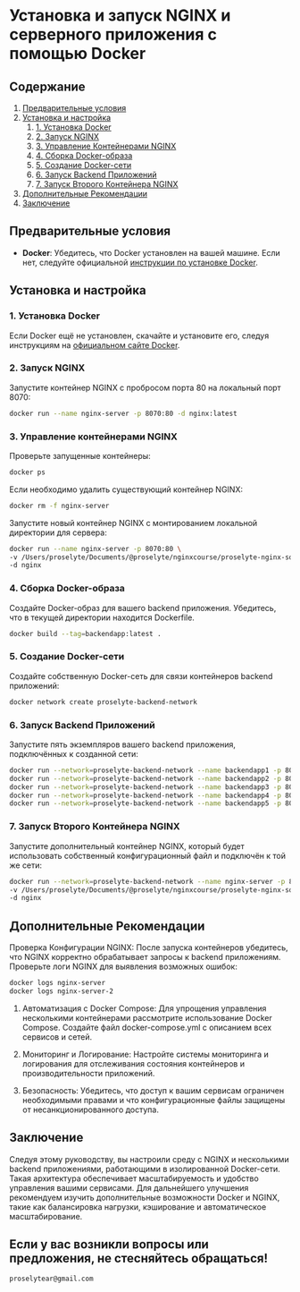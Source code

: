 # Установка и запуск NGINX и серверного приложения с помощью Docker

## Содержание

1. [Предварительные условия](#предварительные-условия)
2. [Установка и настройка](#установка-и-настройка)
    1. [1. Установка Docker](#1-установка-docker)
    2. [2. Запуск NGINX](#2-запуск-nginx)
    3. [3. Управление Контейнерами NGINX](#3-управление-контейнерами-nginx)
    4. [4. Сборка Docker-образа](#4-сборка-docker-образа)
    5. [5. Создание Docker-сети](#5-создание-docker-сети)
    6. [6. Запуск Backend Приложений](#6-запуск-backend-приложений)
    7. [7. Запуск Второго Контейнера NGINX](#7-запуск-второго-контейнера-nginx)
3. [Дополнительные Рекомендации](#дополнительные-рекомендации)
4. [Заключение](#заключение)

## Предварительные условия

- **Docker**: Убедитесь, что Docker установлен на вашей машине. Если нет, следуйте
  официальной [инструкции по установке Docker](https://docs.docker.com/get-docker/).

## Установка и настройка

### 1. Установка Docker

Если Docker ещё не установлен, скачайте и установите его, следуя инструкциям
на [официальном сайте Docker](https://docs.docker.com/get-docker/).

### 2. Запуск NGINX

Запустите контейнер NGINX с пробросом порта 80 на локальный порт 8070:

```bash
docker run --name nginx-server -p 8070:80 -d nginx:latest
```

### 3. Управление контейнерами NGINX

Проверьте запущенные контейнеры:

```bash
docker ps
```

Если необходимо удалить существующий контейнер NGINX:

```bash
docker rm -f nginx-server
```

Запустите новый контейнер NGINX с монтированием локальной директории для сервера:

```bash
docker run --name nginx-server -p 8070:80 \
-v /Users/proselyte/Documents/@proselyte/nginxcourse/proselyte-nginx-sources/html:/usr/share/nginx/html \
-d nginx
```

### 4. Сборка Docker-образа

Создайте Docker-образ для вашего backend приложения. Убедитесь, что в текущей директории находится Dockerfile.

```bash
docker build --tag=backendapp:latest .
```

### 5. Создание Docker-сети

Создайте собственную Docker-сеть для связи контейнеров backend приложений:

```bash
docker network create proselyte-backend-network
```

### 6. Запуск Backend Приложений

Запустите пять экземпляров вашего backend приложения, подключённых к созданной сети:

```bash
docker run --network=proselyte-backend-network --name backendapp1 -p 8091:8090 --hostname=backendapp1 -d backendapp
docker run --network=proselyte-backend-network --name backendapp2 -p 8092:8090 --hostname=backendapp2 -d backendapp
docker run --network=proselyte-backend-network --name backendapp3 -p 8093:8090 --hostname=backendapp3 -d backendapp
docker run --network=proselyte-backend-network --name backendapp4 -p 8094:8090 --hostname=backendapp4 -d backendapp
docker run --network=proselyte-backend-network --name backendapp5 -p 8095:8090 --hostname=backendapp5 -d backendapp
```

### 7. Запуск Второго Контейнера NGINX

Запустите дополнительный контейнер NGINX, который будет использовать собственный конфигурационный файл и подключён к
той же сети:

```bash
docker run --network=proselyte-backend-network --name nginx-server -p 8070:8080 \
-v /Users/proselyte/Documents/@proselyte/nginxcourse/proselyte-nginx-sources/nginx.conf:/etc/nginx/nginx.conf \
-d nginx
```

## Дополнительные Рекомендации

Проверка Конфигурации NGINX: После запуска контейнеров убедитесь, что NGINX корректно обрабатывает запросы к backend
приложениям. Проверьте логи NGINX для выявления возможных ошибок:

```bash
docker logs nginx-server
docker logs nginx-server-2
```

1. Автоматизация с Docker Compose: Для упрощения управления несколькими контейнерами рассмотрите использование Docker
   Compose. Создайте файл docker-compose.yml с описанием всех сервисов и сетей.

2. Мониторинг и Логирование: Настройте системы мониторинга и логирования для отслеживания состояния контейнеров и
   производительности приложений.

3. Безопасность: Убедитесь, что доступ к вашим сервисам ограничен необходимыми правами и что конфигурационные файлы
   защищены от несанкционированного доступа.

## Заключение

Следуя этому руководству, вы настроили среду с NGINX и несколькими backend приложениями, работающими в изолированной
Docker-сети. Такая архитектура обеспечивает масштабируемость и удобство управления вашими сервисами. Для дальнейшего
улучшения рекомендуем изучить дополнительные возможности Docker и NGINX, такие как балансировка нагрузки, кэширование и
автоматическое масштабирование.

## Если у вас возникли вопросы или предложения, не стесняйтесь обращаться!

```bash
proselytear@gmail.com
```
